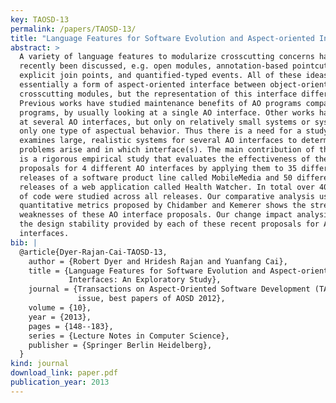 ```yaml
---
key: TAOSD-13
permalink: /papers/TAOSD-13/
title: "Language Features for Software Evolution and Aspect-oriented Interfaces: An Exploratory Study"
abstract: >
  A variety of language features to modularize crosscutting concerns have
  recently been discussed, e.g. open modules, annotation-based pointcuts,
  explicit join points, and quantified-typed events. All of these ideas are
  essentially a form of aspect-oriented interface between object-oriented and
  crosscutting modules, but the representation of this interface differs.
  Previous works have studied maintenance benefits of AO programs compared to OO
  programs, by usually looking at a single AO interface. Other works have looked
  at several AO interfaces, but only on relatively small systems or systems with
  only one type of aspectual behavior. Thus there is a need for a study that
  examines large, realistic systems for several AO interfaces to determine what
  problems arise and in which interface(s). The main contribution of this work
  is a rigorous empirical study that evaluates the effectiveness of these
  proposals for 4 different AO interfaces by applying them to 35 different
  releases of a software product line called MobileMedia and 50 different
  releases of a web application called Health Watcher. In total over 400k lines
  of code were studied across all releases. Our comparative analysis using
  quantitative metrics proposed by Chidamber and Kemerer shows the strengths and
  weaknesses of these AO interface proposals. Our change impact analysis shows
  the design stability provided by each of these recent proposals for AO
  interfaces.
bib: |
  @article{Dyer-Rajan-Cai-TAOSD-13,
    author = {Robert Dyer and Hridesh Rajan and Yuanfang Cai},
    title = {Language Features for Software Evolution and Aspect-oriented
             Interfaces: An Exploratory Study},
    journal = {Transactions on Aspect-Oriented Software Development (TAOSD): Special
               issue, best papers of AOSD 2012},
    volume = {10},
    year = {2013},
    pages = {148--183},
    series = {Lecture Notes in Computer Science},
    publisher = {Springer Berlin Heidelberg},
  }
kind: journal
download_link: paper.pdf
publication_year: 2013
---
```

